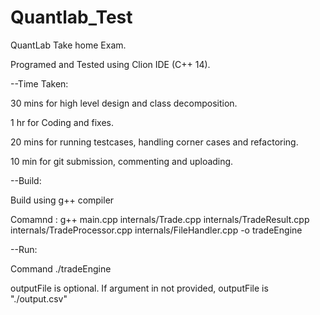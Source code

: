 # Quantlab_Test

QuantLab Take home Exam.

Programed and Tested using Clion IDE (C++ 14).

--Time Taken:

  30 mins for high level design and class decomposition.

  1 hr for Coding and fixes.

  20 mins for running testcases, handling corner cases and refactoring.

  10 min for git submission, commenting and uploading.


--Build:

Build using g++ compiler

Comamnd : g++ main.cpp internals/Trade.cpp internals/TradeResult.cpp internals/TradeProcessor.cpp internals/FileHandler.cpp -o tradeEngine


--Run:

Command ./tradeEngine <inputfileName> <outputFileName>

outputFile is optional. If argument in not provided, outputFile is "./output.csv"
